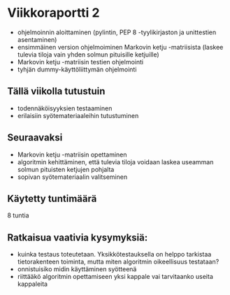 # Viikkoraportti 2

- ohjelmoinnin aloittaminen (pylintin, PEP 8 -tyylikirjaston ja unittestien asentaminen)
- ensimmäinen version ohjelmoiminen Markovin ketju -matriisista (laskee tulevia tiloja vain yhden solmun pituisille ketjuille)
- Markovin ketju -matriisin testien ohjelmointi
- tyhjän dummy-käyttöliittymän ohjelmointi

## Tällä viikolla tutustuin 

- todennäköisyyksien testaaminen
- erilaisiin syötemateriaaleihin tutustuminen

## Seuraavaksi

- Markovin ketju -matriisin opettaminen
- algoritmin kehittäminen, että tulevia tiloja voidaan laskea useamman solmun pituisten ketjujen pohjalta
- sopivan syötemateriaalin valitseminen 

## Käytetty tuntimäärä

8 tuntia

## Ratkaisua vaativia kysymyksiä:

- kuinka testaus toteutetaan. Yksikkötestauksella on helppo tarkistaa tietorakenteen toiminta, mutta miten algoritmin oikeellisuus testataan?
- onnistuisiko midin käyttäminen syötteenä
- riittääkö algoritmin opettamiseen yksi kappale vai tarvitaanko useita kappaleita
